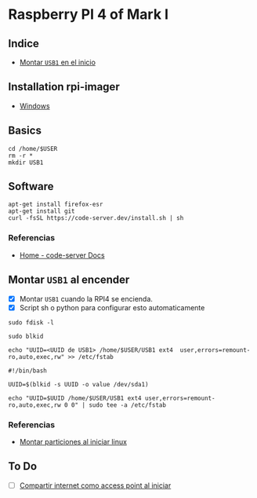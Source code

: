 # Raspberry PI 4 of Mark I

## Indice
- [Montar `USB1` en el inicio](./RPI4.md#montar-usb1-al-encender)

## Installation rpi-imager
- [Windows](https://downloads.raspberrypi.org/imager/imager_latest.exe)

## Basics
```
cd /home/$USER
rm -r *
mkdir USB1
```

## Software
```
apt-get install firefox-esr                         
apt-get install git                                  
curl -fsSL https://code-server.dev/install.sh | sh
```
### Referencias
- [Home - code-server Docs](https://coder.com/docs/code-server/latest)

## Montar `USB1` al encender 
- [x] Montar `USB1` cuando la RPI4 se encienda.
- [x] Script sh o python para configurar esto automaticamente

```
sudo fdisk -l
```

```
sudo blkid
```

```
echo "UUID=<UUID de USB1> /home/$USER/USB1 ext4  user,errors=remount-ro,auto,exec,rw" >> /etc/fstab
```

```
#!/bin/bash

UUID=$(blkid -s UUID -o value /dev/sda1)

echo "UUID=$UUID /home/$USER/USB1 ext4 user,errors=remount-ro,auto,exec,rw 0 0" | sudo tee -a /etc/fstab
```
### Referencias
- [Montar particiones al iniciar linux](https://vivaelsoftwarelibre.com/montar-particiones-al-iniciar-linux-automaticamente/)

## To Do

- [ ] [Compartir internet como access point al iniciar](./RPI4_AP.md)

